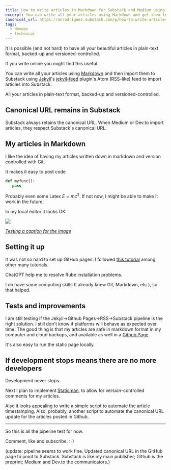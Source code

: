 ```yaml
---
title: How to write articles in Markdown for Substack and Medium using GitHub Page's Atom/RSS feed
excerpt: You can write all your articles using Markdown and get them to Substack using Jekyll's jekyll-feed's plugin's Atom (RSS-like) feed to import articles into Substack.
canonical_url: https://anrodriguez.substack.com/p/how-to-write-articles-in-markdown-for-substack-and-medium-using-github-pages-atom-rss-feedshtml
tags:
  - devops
  - technical
---
```

It is possible (and not hard) to have all your beautiful articles in plain-text format, backed-up and versioned-controlled.

If you write online you might find this useful.

You can write all your articles using [Markdown](https://en.wikipedia.org/wiki/Markdown) and then import them to Substack using [Jekyll](https://jekyllrb.com/)'s [jekyll-feed](https://github.com/jekyll/jekyll-feed) plugin's Atom (RSS-like) feed to import articles into Substack.

All your articles in plain-text format, backed-up and versioned-controlled.

## Canonical URL remains in Substack
Substack always retains the canonical URL. When Medium or Dev.to import articles, they respect Substack's canonical URL.

## My articles in Markdown
I like the idea of having my articles written down in markdown and version controlled with Git.

It makes it easy to post code
```python
def myfunc():
   pass
```

Probably even some Latex $E=mc^2$. If not now, I might be able to make it work in the future.

In my local editor it looks OK:

![](https://siran.github.io/assets/writing/test-image.png)

*[Testing a caption for the image](https://siran.github.io/assets/writing/test-image.png)*

## Setting it up
It was not so hard to set up GitHub pages. I followed [this tutorial](https://docs.github.com/en/pages/setting-up-a-github-pages-site-with-jekyll) among other many tutorials. 

ChatGPT help me to resolve Rube installation problems.

I do have some computing skills (I already knew Git, Markdown, etc.), so that helped. 

## Tests and improvements
I am still testing if the Jekyll->Github Pages->RSS->Substack pipeline is the right solution. I still don't know if platforms will behave as expected over time. The good thing is that my articles are safe in markdown format in my computer and cloud backups, and available as well in a [Github Page](https://siran.github.io/writing/).

It's also easy to run the static page locally.
## If development stops means there are no more developers
Development never stops.

Next I plan to implement [Staticman](https://staticman.net/), to allow for version-controlled comments for my articles.

Also it looks appealing to write a simple script to automate the article timestamping. Also, probably, another script to automate the canonical URL update for the articles posted in Github.


---


So this is all the pipeline test for now.

Comment, like and subscribe. :-)

(update: pipeline seems to work fine. Updated canonical URL in the GitHub page to point to Substack. Substack is like my main publisher; Github is the preprint; Medium and Dev.to the communicators.)
